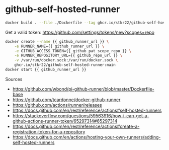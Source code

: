 # github-self-hosted-runner

```Bash
docker build . --file ./Dockerfile --tag ghcr.io/stkr22/github-self-hosted-runner:main
```

Get a valid token:
https://github.com/settings/tokens/new?scopes=repo

```Bash
docker create --name {{ github_runner_url }} \
    -e RUNNER_NAME={{ github_runner_url }} \
    -e GITHUB_ACCESS_TOKEN={{ github_pat_scope_repo }} \
    -e RUNNER_REPOSITORY_URL={{ github_repo_url }} \
    -v /var/run/docker.sock:/var/run/docker.sock \
    ghcr.io/stkr22/github-self-hosted-runner:main
docker start {{ github_runner_url }}
```


Sources
- https://github.com/wbond/pi-github-runner/blob/master/Dockerfile-base
- https://github.com/tcardonne/docker-github-runner
- https://github.com/actions/runner/releases
- https://docs.github.com/en/rest/reference/actions#self-hosted-runners
- https://stackoverflow.com/questions/59563916/how-i-can-get-a-github-actions-runner-token/65297314#65297314
- https://docs.github.com/en/rest/reference/actions#create-a-registration-token-for-a-repository
- https://docs.github.com/en/actions/hosting-your-own-runners/adding-self-hosted-runners
